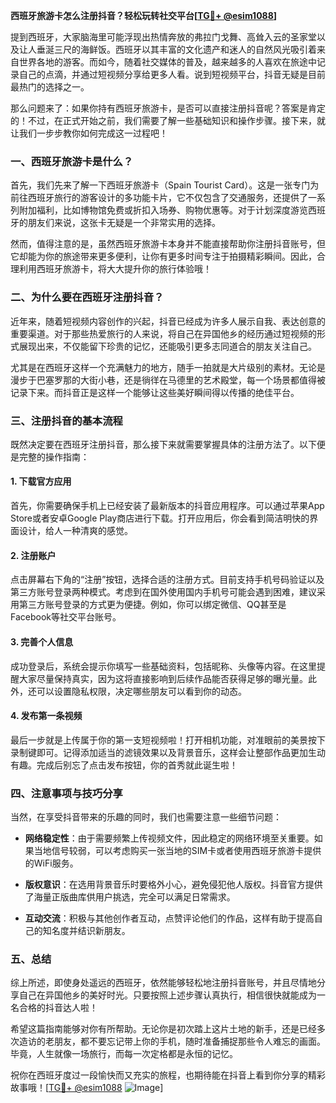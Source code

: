 **西班牙旅游卡怎么注册抖音？轻松玩转社交平台[[TG💪+ @esim1088](https://t.me/s/esim1088)]**

提到西班牙，大家脑海里可能浮现出热情奔放的弗拉门戈舞、高耸入云的圣家堂以及让人垂涎三尺的海鲜饭。西班牙以其丰富的文化遗产和迷人的自然风光吸引着来自世界各地的游客。而如今，随着社交媒体的普及，越来越多的人喜欢在旅途中记录自己的点滴，并通过短视频分享给更多人看。说到短视频平台，抖音无疑是目前最热门的选择之一。

那么问题来了：如果你持有西班牙旅游卡，是否可以直接注册抖音呢？答案是肯定的！不过，在正式开始之前，我们需要了解一些基础知识和操作步骤。接下来，就让我们一步步教你如何完成这一过程吧！

### 一、西班牙旅游卡是什么？

首先，我们先来了解一下西班牙旅游卡（Spain Tourist Card）。这是一张专门为前往西班牙旅行的游客设计的多功能卡片，它不仅包含了交通服务，还提供了一系列附加福利，比如博物馆免费或折扣入场券、购物优惠等。对于计划深度游览西班牙的朋友们来说，这张卡无疑是一个非常实用的选择。

然而，值得注意的是，虽然西班牙旅游卡本身并不能直接帮助你注册抖音账号，但它却能为你的旅途带来更多便利，让你有更多时间专注于拍摄精彩瞬间。因此，合理利用西班牙旅游卡，将大大提升你的旅行体验哦！

### 二、为什么要在西班牙注册抖音？

近年来，随着短视频内容创作的兴起，抖音已经成为许多人展示自我、表达创意的重要渠道。对于那些热爱旅行的人来说，将自己在异国他乡的经历通过短视频的形式展现出来，不仅能留下珍贵的记忆，还能吸引更多志同道合的朋友关注自己。

尤其是在西班牙这样一个充满魅力的地方，随手一拍就是大片级别的素材。无论是漫步于巴塞罗那的大街小巷，还是徜徉在马德里的艺术殿堂，每一个场景都值得被记录下来。而抖音正是这样一个能够让这些美好瞬间得以传播的绝佳平台。

### 三、注册抖音的基本流程

既然决定要在西班牙注册抖音，那么接下来就需要掌握具体的注册方法了。以下便是完整的操作指南：

#### 1. 下载官方应用
首先，你需要确保手机上已经安装了最新版本的抖音应用程序。可以通过苹果App Store或者安卓Google Play商店进行下载。打开应用后，你会看到简洁明快的界面设计，给人一种清爽的感觉。

#### 2. 注册账户
点击屏幕右下角的“注册”按钮，选择合适的注册方式。目前支持手机号码验证以及第三方账号登录两种模式。考虑到在国外使用国内手机号可能会遇到困难，建议采用第三方账号登录的方式更为便捷。例如，你可以绑定微信、QQ甚至是Facebook等社交平台账号。

#### 3. 完善个人信息
成功登录后，系统会提示你填写一些基础资料，包括昵称、头像等内容。在这里提醒大家尽量保持真实，因为这将直接影响到后续作品能否获得足够的曝光量。此外，还可以设置隐私权限，决定哪些朋友可以看到你的动态。

#### 4. 发布第一条视频
最后一步就是上传属于你的第一支短视频啦！打开相机功能，对准眼前的美景按下录制键即可。记得添加适当的滤镜效果以及背景音乐，这样会让整部作品更加生动有趣。完成后别忘了点击发布按钮，你的首秀就此诞生啦！

### 四、注意事项与技巧分享

当然，在享受抖音带来的乐趣的同时，我们也需要注意一些细节问题：

- **网络稳定性**：由于需要频繁上传视频文件，因此稳定的网络环境至关重要。如果当地信号较弱，可以考虑购买一张当地的SIM卡或者使用西班牙旅游卡提供的WiFi服务。
  
- **版权意识**：在选用背景音乐时要格外小心，避免侵犯他人版权。抖音官方提供了海量正版曲库供用户挑选，完全可以满足日常需求。

- **互动交流**：积极与其他创作者互动，点赞评论他们的作品，这样有助于提高自己的知名度并结识新朋友。

### 五、总结

综上所述，即使身处遥远的西班牙，依然能够轻松地注册抖音账号，并且尽情地分享自己在异国他乡的美好时光。只要按照上述步骤认真执行，相信很快就能成为一名合格的抖音达人啦！

希望这篇指南能够对你有所帮助。无论你是初次踏上这片土地的新手，还是已经多次造访的老朋友，都不要忘记带上你的手机，随时准备捕捉那些令人难忘的画面。毕竟，人生就像一场旅行，而每一次定格都是永恒的记忆。

祝你在西班牙度过一段愉快而又充实的旅程，也期待能在抖音上看到你分享的精彩故事哦！[[TG💪+ @esim1088](https://t.me/s/esim1088) ![Image](https://i.postimg.cc/4NQfJmqS/Snipaste-2025-05-13-00-14-12.png)]